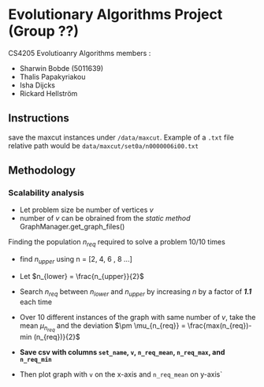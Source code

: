 # Evolutionary Algorithms Project (Group ??)
CS4205 Evolutioanry Algorithms
members :
- Sharwin Bobde (5011639)
- Thalis Papakyriakou
- Isha Dijcks
- Rickard Hellström


## Instructions 
save the maxcut instances under `/data/maxcut`. Example of a `.txt` file relative path would be `data/maxcut/set0a/n0000006i00.txt`


## Methodology

### Scalability analysis
- Let problem size be number of vertices $v$
- number of $v$ can be obrained from the *static method* GraphManager.get_graph_files()


Finding the population $n_{req}$ required to solve a problem 10/10 times
- find $n_{upper}$ using n = [2, 4, 6 , 8 ...]
- Let $n_{lower} = \frac{n_{upper}}{2}$
- Search $n_{req}$ between $n_{lower}$ and $n_{upper}$ by increasing $n$ by a factor of ***1.1*** each time

- Over 10 different instances of the graph with same number of $v$, take the mean $\mu_{n_{req}}$ and the deviation $\pm \mu_{n_{req}} = \frac{max(n_{req})- min (n_{req})}{2}$

- **Save csv with columns `set_name`, `v`, `n_req_mean`,  `n_req_max`, and `n_req_min`**
- Then plot graph with `v` on the x-axis and `n_req_mean` on y-axis`


